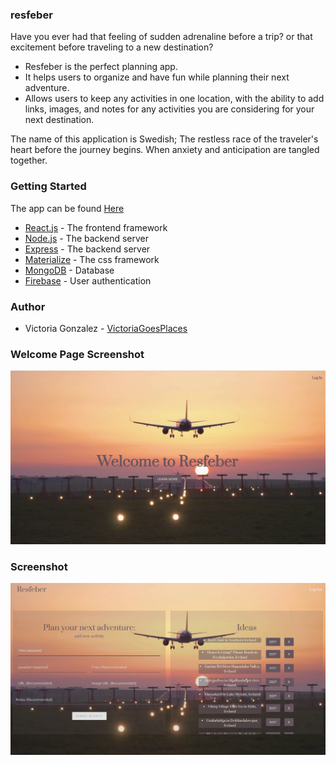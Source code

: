 ### resfeber

Have you ever had that feeling of sudden adrenaline before a trip? or that excitement before traveling to a new destination?
* Resfeber is the perfect planning app.
* It helps users to organize and have fun while planning their next adventure.
* Allows users to keep any activities in one location, with the ability to add links, images, and notes for any activities you are considering for your next destination.

The name of this application is Swedish; The restless race of the traveler's heart before the journey begins. When anxiety and anticipation are tangled together.

### Getting Started
The app can be found [Here](https://git.heroku.com/resfeber.git)
 
* [React.js](https://reactjs.org/) - The frontend framework
* [Node.js](https://nodejs.org/en/) - The backend server
* [Express](https://expressjs.com/) - The backend server
* [Materialize](https://materializecss.com/getting-started.html) - The css framework
* [MongoDB](https://www.mongodb.com/) - Database
* [Firebase](https://firebase.google.com/) - User authentication

### Author
* Victoria Gonzalez - [VictoriaGoesPlaces](https://github.com/victoriagoesplaces)

### Welcome Page Screenshot
![screenshot](./client/public/images/welcome.png "Screenshot of Welcome Page")

### Screenshot
![screenshot](./client/public/images/activities.png "Screenshot of Activities Page")